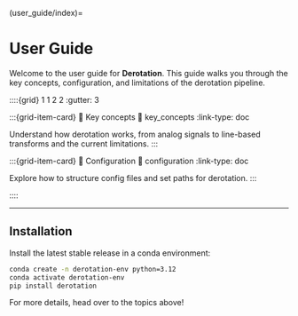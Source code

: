 (user_guide/index)=
# User Guide

Welcome to the user guide for **Derotation**.
This guide walks you through the key concepts, configuration, and limitations of the derotation pipeline.

::::{grid} 1 1 2 2
:gutter: 3

:::{grid-item-card} 🧠 Key concepts
:link: key_concepts
:link-type: doc

Understand how derotation works, from analog signals to line-based transforms and the current limitations.
:::

:::{grid-item-card} 📁 Configuration
:link: configuration
:link-type: doc

Explore how to structure config files and set paths for derotation.
:::

::::

---

## Installation
Install the latest stable release in a conda environment:
```bash
conda create -n derotation-env python=3.12
conda activate derotation-env
pip install derotation
```

For more details, head over to the topics above!
